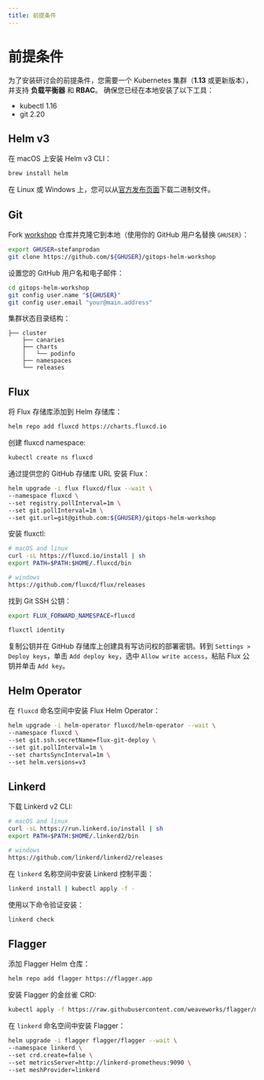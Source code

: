 ```yaml
---
title: 前提条件
---
```


# 前提条件

为了安装研讨会的前提条件，您需要一个 Kubernetes 集群（**1.13** 或更新版本），并支持 **负载平衡器** 和 **RBAC**。
确保您已经在本地安装了以下工具：
* kubectl 1.16
* git 2.20

## Helm v3

在 macOS 上安装 Helm v3 CLI：

```sh
brew install helm
```

在 Linux 或 Windows 上，您可以从[官方发布页面](https://github.com/helm/helm/releases)下载二进制文件。

## Git

Fork [workshop](https://github.com/stefanprodan/gitops-helm-workshop) 仓库并克隆它到本地（使用你的 GitHub 用户名替换 `GHUSER`）：

```sh
export GHUSER=stefanprodan
git clone https://github.com/${GHUSER}/gitops-helm-workshop
```

设置您的 GitHub 用户名和电子邮件：

```sh
cd gitops-helm-workshop
git config user.name "${GHUSER}"
git config user.email "your@main.address"
```

集群状态目录结构：

```
├── cluster
    ├── canaries
    ├── charts
    │   └── podinfo
    ├── namespaces
    └── releases
```

## Flux

将 Flux 存储库添加到 Helm 存储库：

```sh
helm repo add fluxcd https://charts.fluxcd.io
```

创建 fluxcd namespace:

```sh
kubectl create ns fluxcd
```

通过提供您的 GitHub 存储库 URL 安装 Flux：

```sh
helm upgrade -i flux fluxcd/flux --wait \
--namespace fluxcd \
--set registry.pollInterval=1m \
--set git.pollInterval=1m \
--set git.url=git@github.com:${GHUSER}/gitops-helm-workshop
```

安装 fluxctl:

```sh
# macOS and linux
curl -sL https://fluxcd.io/install | sh
export PATH=$PATH:$HOME/.fluxcd/bin

# windows
https://github.com/fluxcd/flux/releases
```

找到 Git SSH 公钥：

```sh
export FLUX_FORWARD_NAMESPACE=fluxcd

fluxctl identity
```

复制公钥并在 GitHub 存储库上创建具有写访问权的部署密钥。转到 `Settings > Deploy keys`，单击 `Add deploy key`，选中 `Allow write access`，粘贴 Flux 公钥并单击 `Add key`。

## Helm Operator

在 `fluxcd` 命名空间中安装 Flux Helm Operator：

```sh
helm upgrade -i helm-operator fluxcd/helm-operator --wait \
--namespace fluxcd \
--set git.ssh.secretName=flux-git-deploy \
--set git.pollInterval=1m \
--set chartsSyncInterval=1m \
--set helm.versions=v3
```

## Linkerd

下载 Linkerd v2 CLI:

```sh
# macOS and linux
curl -sL https://run.linkerd.io/install | sh
export PATH=$PATH:$HOME/.linkerd2/bin

# windows
https://github.com/linkerd/linkerd2/releases
```

在 `linkerd` 名称空间中安装 Linkerd 控制平面：

```sh
linkerd install | kubectl apply -f -
```

使用以下命令验证安装：

```sh
linkerd check
```

## Flagger

添加 Flagger Helm 仓库：

```sh
helm repo add flagger https://flagger.app
```

安装 Flagger 的金丝雀 CRD:

```sh
kubectl apply -f https://raw.githubusercontent.com/weaveworks/flagger/master/artifacts/flagger/crd.yaml
```

在 `linkerd` 命名空间中安装 Flagger：

```sh
helm upgrade -i flagger flagger/flagger --wait \
--namespace linkerd \
--set crd.create=false \
--set metricsServer=http://linkerd-prometheus:9090 \
--set meshProvider=linkerd
```
